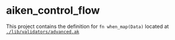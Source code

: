 # aiken_control_flow

This project contains the definition for `fn when_map(Data)` located at [`./lib/validators/advanced.ak`](./lib/validators/advanced.ak)
